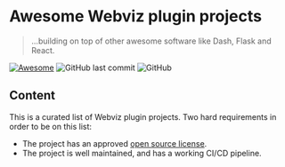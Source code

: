 # Awesome Webviz plugin projects
> ...building on top of other awesome software like Dash, Flask and React.

[![Awesome](https://awesome.re/badge.svg)](https://awesome.re)
![GitHub last commit](https://img.shields.io/github/last-commit/equinor/webviz-awesome)
![GitHub](https://img.shields.io/github/license/equinor/webviz-awesome)

## Content

This is a curated list of Webviz plugin projects. Two hard requirements in order to be on this list:
* The project has an approved [open source license](https://opensource.org/licenses/alphabetical).
* The project is well maintained, and has a working CI/CD pipeline.
